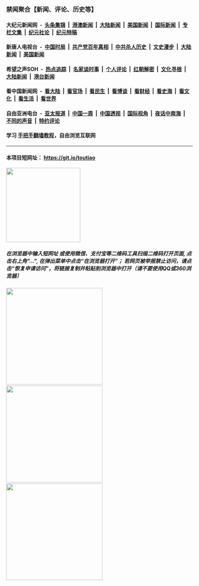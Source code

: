 ### 禁闻聚合【新闻、评论、历史等】

#### 大纪元新闻网 &nbsp;-&nbsp; [头条集锦](indexes/E头条集锦.md?t=03011531) &nbsp;|&nbsp; [港澳新闻](indexes/E港澳新闻.md?t=03011531)  &nbsp;|&nbsp; [大陆新闻](indexes/E大陆新闻.md?t=03011531) &nbsp;|&nbsp; [美国新闻](indexes/E美国新闻.md?t=03011531) &nbsp;|&nbsp; [国际新闻](indexes/E国际新闻.md?t=03011531) &nbsp;|&nbsp; [专栏文集](indexes/E专栏文集.md?t=03011531) &nbsp;|&nbsp; [纪元社论](indexes/E纪元社论.md?t=03011531) &nbsp;|&nbsp; [纪元特稿](indexes/E纪元特稿.md?t=03011531) 

#### 新唐人电视台 &nbsp;-&nbsp; [中国时局](indexes/N中国时局.md?t=03011531) &nbsp;|&nbsp; [共产党百年真相](indexes/N共产党百年真相.md?t=03011531) &nbsp;|&nbsp; [中共杀人历史](indexes/N中共杀人历史.md?t=03011531) &nbsp;|&nbsp; [文史漫步](indexes/N文史漫步.md?t=03011531) &nbsp;|&nbsp; [大陆新闻](indexes/N大陆新闻.md?t=03011531) &nbsp;|&nbsp; [美国新闻](indexes/N美国新闻.md?t=03011531)

#### 希望之声SOH &nbsp;-&nbsp; [热点追踪](indexes/H热点追踪.md?t=03011531) &nbsp;|&nbsp; [名家谈时事](indexes/H名家谈时事.md?t=03011531) &nbsp;|&nbsp; [个人评论](indexes/H个人评论.md?t=03011531)  &nbsp;|&nbsp; [红朝解密](indexes/H红朝解密.md?t=03011531) &nbsp;|&nbsp; [文化寻根](indexes/H文化寻根.md?t=03011531) &nbsp;|&nbsp; [大陆新闻](indexes/H大陆新闻.md?t=03011531) &nbsp;|&nbsp; [港台新闻](indexes/H港台新闻.md?t=03011531)

#### 看中国新闻网 &nbsp;-&nbsp; [看大陆](indexes/S看大陆.md?t=03011531) &nbsp;|&nbsp; [看官场](indexes/S看官场.md?t=03011531) &nbsp;|&nbsp; [看民生](indexes/S看民生.md?t=03011531)  &nbsp;|&nbsp; [看博谈](indexes/S看博谈.md?t=03011531) &nbsp;|&nbsp; [看财经](indexes/S看财经.md?t=03011531) &nbsp;|&nbsp; [看史海](indexes/S看史海.md?t=03011531) &nbsp;|&nbsp; [看文化](indexes/S看文化.md?t=03011531) &nbsp;|&nbsp; [看生活](indexes/S看生活.md?t=03011531) &nbsp;|&nbsp; [看世界](indexes/S看世界.md?t=03011531)

#### 自由亚洲电台 &nbsp;-&nbsp; [亚太报道](indexes/R亚太报道.md?t=03011531) &nbsp;|&nbsp; [中国一周](indexes/R中国一周.md?t=03011531) &nbsp;|&nbsp; [中国透视](indexes/R中国透视.md?t=03011531)  &nbsp;|&nbsp; [国际视角](indexes/R国际视角.md?t=03011531) &nbsp;|&nbsp; [夜话中南海](indexes/R夜话中南海.md?t=03011531) &nbsp;|&nbsp; [不同的声音](indexes/R不同的声音.md?t=03011531) &nbsp;|&nbsp; [特约评论](indexes/R特约评论.md?t=03011531)

#### 学习 [手把手翻墙教程](https://github.com/gfw-breaker/guides/wiki)，自由浏览互联网

----

#### 本项目短网址： https://git.io/toutiao
<img src="https://raw.githubusercontent.com/gfw-breaker/banned-news/master/scripts/img/qr.png" width="200px"/>  

##### 在浏览器中输入短网址 或使用微信、支付宝等二维码工具扫描二维码打开页面, 点击右上角"...", 在弹出菜单中点击“在浏览器打开”； 若网页被举报禁止访问，请点击“恢复申请访问”，将链接复制并粘贴到浏览器中打开（请不要使用QQ或360浏览器）

<img src="https://raw.githubusercontent.com/gfw-breaker/banned-news/master/scripts/img/1.png" width="260px"/> &nbsp; <img src="https://raw.githubusercontent.com/gfw-breaker/banned-news/master/scripts/img/2.png" width="260px"/> &nbsp; <img src="https://raw.githubusercontent.com/gfw-breaker/banned-news/master/scripts/img/3.png" width="260px"/>

